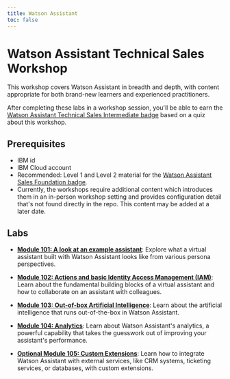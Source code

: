```yaml
---
title: Watson Assistant
toc: false
---
```


# Watson Assistant Technical Sales Workshop

This workshop covers Watson Assistant in breadth and depth, with content appropriate for both brand-new learners and experienced practitioners.

After completing these labs in a workshop session, you'll be able to earn the [Watson Assistant Technical Sales Intermediate badge](https://www.credly.com/org/ibm/badge/watson-assistant-technical-sales-intermediate) based on a quiz about this workshop.

## Prerequisites

- IBM id
- IBM Cloud account
- Recommended: Level 1 and Level 2 material for the [Watson Assistant Sales Foundation badge](https://www.credly.com/org/ibm/badge/watson-assistant-sales-foundation.1).
- Currently, the workshops require additional content which introduces them in an in-person workshop setting and provides configuration detail that's not found directly in the repo. This content may be added at a later date.

## Labs

- **[Module 101: A look at an example assistant](/content/watson/101)**: Explore what a virtual assistant built with Watson Assistant looks like from various persona perspectives.

- **[Module 102: Actions and basic Identity Access Management (IAM)](/content/watson/102)**: Learn about the fundamental building blocks of a virtual assistant and how to collaborate on an assistant with colleagues.

- **[Module 103: Out-of-box Artificial Intelligence](/content/watson/102)**: Learn about the artificial intelligence that runs out-of-the-box in Watson Assistant.

- **[Module 104: Analytics](/content/watson/104)**: Learn about Watson Assistant's analytics, a powerful capability that takes the guesswork out of improving your assistant's performance.

- **[Optional Module 105: Custom Extensions](/content/watson/105)**: Learn how to integrate Watson Assistant with external services, like CRM systems, ticketing services, or databases, with custom extensions.
